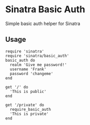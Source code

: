# Sinatra Basic Auth
Simple basic auth helper for Sinatra

## Usage

    require 'sinatra'
    require 'sinatra/basic_auth'
    basic_auth do
      realm 'Give me password!'
      username 'Frank'
      password 'changeme'
    end

    get '/' do
      'This is public'
    end

    get '/private' do
      require_basic_auth
      'This is private'
    end
